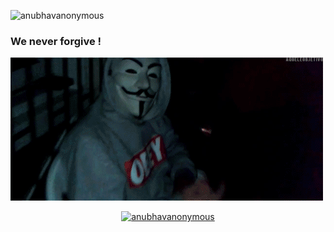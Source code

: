<img src="https://komarev.com/ghpvc/?username=anubhavanonymous&label=Profile%20views&color=0e75b6&style=flat-square" alt="anubhavanonymous" /> </p>
### We never forgive !

![](OVO.gif)



<p align="center">
<a href="https://github.com/anubhavanonymous"><img title="anubhavanonymous" src="https://github-readme-stats.vercel.app/api/top-langs/?username=anubhavanonymous&layout=compact"></a>
</p>

